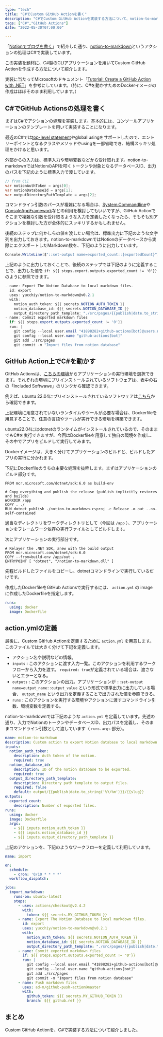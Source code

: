 ```yaml
---
type: "tech"
title: "C#でCustom GitHub Actionを書く"
description: "C#でCustom GitHub Actionを実装する方法について、notion-to-markdownというツールの実装を交えて紹介します。"
tags: ["C#","GitHub Actions"]
date: "2022-05-30T07:00:00"

---
```


「[Notionでブログを書く](https://blog.yucchiy.com/2022/05/blogging-with-notion/)」で紹介した通り、[notion-to-markdown](https://github.com/yucchiy/notion-to-markdown)というアクションの処理はC#で実装しています。



この実装を題材に、C#製のCLIアプリケーションを用いてCustom GitHub Actionを作成する方法について紹介します。



実装に当たってMicrosoftのドキュメント「[Tutorial: Create a GitHub Action with .NET](https://docs.microsoft.com/en-us/dotnet/devops/create-dotnet-github-action)」を参考にしています。（特に、C#を動かすためのDockerイメージの作成はほぼそのまま利用しています。）

## C#でGitHub Actionsの処理を書く

まずはC#でアクションの処理を実装します。基本的には、コンソールアプリケーションのテンプレートを用いて実装することになります。



最近のC#では[top-level statement](https://blog.yucchiy.com/2021/01/top-level-statements-in-csharp9/)やglobal usingをサポートしたので、エントリーポイントとなるクラスやメソッドやusingを一部省略でき、結構スッキリ処理をかけると思います。



外部からの入力は、標準入力や環境変数などから受け取れます。notion-to-markdownではNotionのAPIを叩くトークンや対象となるデータベースID、出力のパスを下記のように標準入力で渡しています。

```csharp
// from CLI
var notionAuthToken = args[0];
var notionDatabaseId = args[1];
var outputDirectoryPathTemplate = args[2];
```


コマンドライン引数のパースが複雑になる場合は、[System.Commandline](https://docs.microsoft.com/en-us/dotnet/standard/commandline/)や[ConsoleAppFramework](https://github.com/Cysharp/ConsoleAppFramework)などの利用を検討してもいいですが、GitHub Actionでそこまで複雑な引数を受け取るような入力を定義したくなったら、そもそも別アクションを検討した方が全体的にスッキリするかもしれません。



後続のステップに何かしらの値を渡したい場合は、標準出力に下記のような文字列を出力しておきます。notion-to-markdownではNotionのデータベースから実際にエクスポートしたMarkdown数を、下記のように出力しています。

```csharp
Console.WriteLine($"::set-output name=exported_count::{exportedCount}");
```


上記のように出力しておくことで、後続のステップでは下記のように定義することで、出力した値を `if: ${{ steps.export.outputs.exported_count != '0'}}` のように参照できます。

```csharp
- name: Export The Notion Database to local markdown files.
  id: export
  uses: yucchiy/notion-to-markdown@v0.2.1
  with:
    notion_auth_token: ${{ secrets.NOTION_AUTH_TOKEN }}
    notion_database_id: ${{ secrets.NOTION_DATABASE_ID }}
    output_directory_path_template: "./src/pages/{{publish|date.to_string('%Y/%m')}}/{{slug}}"
- name: Commit exported markdown files
  if: ${{ steps.export.outputs.exported_count != '0'}}
  run: |
    git config --local user.email "41898282+github-actions[bot]@users.noreply.github.com"
    git config --local user.name "github-actions[bot]"
    git add ./src/pages
    git commit -m "Import files from notion database"
```


## GitHub Action上でC#を動かす

GitHub Actionsは、[こちらの環境](https://github.com/actions/virtual-environments)からアプリケーションの実行環境を選択できます。それぞれの環境にプリインストールされているソフトウェアは、表中の右の「Included Softwawe」のリンクから確認できます。



例えば、ubuntu 22.04にプリインストールされているソフトウェアは[こちら](https://github.com/actions/virtual-environments/blob/main/images/linux/Ubuntu2204-Readme.md)から確認できます。



上記環境に用意されていないランタイムやツールが必要な場合は、Dockerfileを用意することで、任意の言語やツールが実行できる環境を構築できます。



ubuntu22.04にはdotnetのランタイムがインストールされているので、そのままでもC#を実行できますが、今回はDockerfileを用意して独自の環境を作成し、その中でアプリをビルドして実行してみます。



Dockerイメージは、大きく分けてアプリケーションのビルドと、ビルドしたアプリの実行に分かれます。



下記にDockerfileのうちの主要な処理を抜粋します。まずはアプリケーションのビルド部分です。

```docker
FROM mcr.microsoft.com/dotnet/sdk:6.0 as build-env

# Copy everything and publish the release (publish implicitly restores and builds)
WORKDIR /app
COPY . ./
RUN dotnet publish ./notion-to-markdown.csproj -c Release -o out --no-self-contained
```


適当なディレクトリをワークディレクトリとして（今回は `/app` ）、アプリケーションをフレームワーク依存の実行ファイルとしてビルドします。



次にアプリケーションの実行部分です。

```docker
# Relayer the .NET SDK, anew with the build output
FROM mcr.microsoft.com/dotnet/sdk:6.0
COPY --from=build-env /app/out .
ENTRYPOINT [ "dotnet", "/notion-to-markdown.dll" ]
```


先程ビルドしたファイルをコピーし、dotnetコマンドラインで実行しているだけです。



作成したDockerfileをGitHub Actionsで実行するには、 `action.yml` の image に作成したDockerfileを指定します。

```yaml
runs:
  using: docker
  image: Dockerfile
```


## action.ymlの定義

最後に、Custom GitHub Actionを定義するために `action.yml` を用意します。このファイルでは大きく分けて下記を定義します。



* アクション名や説明などの情報。
*  `inputs` : このアクションに渡す入力一覧。このアクションを利用するワークフローから入力を渡す。 `required: true`が定義されている場合は、渡さないとエラーとなる。
* `outputs` : このアクションの出力。アプリケーションが `::set-output name=output_name::output_value` という形式で標準出力に出力している場合、 `output_name` という出力を定義することで出力された値を参照できる。
* `runs` : このアクションを実行する環境やアクションに渡すコマンドライン引数、環境変数を定義する。


notion-to-markdownでは下記のような `action.yml` を定義しています。先述の通り、入力でNotionのトークンやデータベースID、出力パスを定義し、そのままコマンドライン引数として渡しています（ `runs.args` 部分）。

```yaml
name: notion-to-markdown
description: Custom action to export Notion database to local markdown files.
inputs:
  notion_auth_token:
    description: Auth token of the notion.
    required: true
  notion_database_id:
    description: ID of the notion database to be exported.
    required: true
  output_directory_path_template:
    description: Directory path template to output files.
    required: false
    default: output/{{publish|date.to_string('%Y/%m')}}/{{slug}}
outputs:
  exported_count:
    description: Number of exported files.
runs:
  using: docker
  image: Dockerfile
  args:
    - ${{ inputs.notion_auth_token }}
    - ${{ inputs.notion_database_id }}
    - ${{ inputs.output_directory_path_template }}
```




上記のアクションを、下記のようなワークフローを定義して利用しています。

```yaml
name: import

on:
  schedule:
    - cron: '0/10 * * * *'
  workflow_dispatch:

jobs:
  import_markdown:
    runs-on: ubuntu-latest
    steps:
      - uses: actions/checkout@v2.4.2
        with:
          token: ${{ secrets.MY_GITHUB_TOKEN }}
      - name: Export The Notion Database to local markdown files.
        id: export
        uses: yucchiy/notion-to-markdown@v0.2.1
        with:
          notion_auth_token: ${{ secrets.NOTION_AUTH_TOKEN }}
          notion_database_id: ${{ secrets.NOTION_DATABASE_ID }}
          output_directory_path_template: "./src/pages/{{publish|date.to_string('%Y/%m')}}/{{slug}}"
      - name: Commit exported markdown files
        if: ${{ steps.export.outputs.exported_count != '0'}}
        run: |
          git config --local user.email "41898282+github-actions[bot]@users.noreply.github.com"
          git config --local user.name "github-actions[bot]"
          git add ./src/pages
          git commit -m "Import files from notion database"
      - name: Push markdown files
        uses: ad-m/github-push-action@master
        with:
          github_token: ${{ secrets.MY_GITHUB_TOKEN }}
          branch: ${{ github.ref }}
```


## まとめ

Custom GitHub Actionを、C#で実装する方法について紹介しました。

